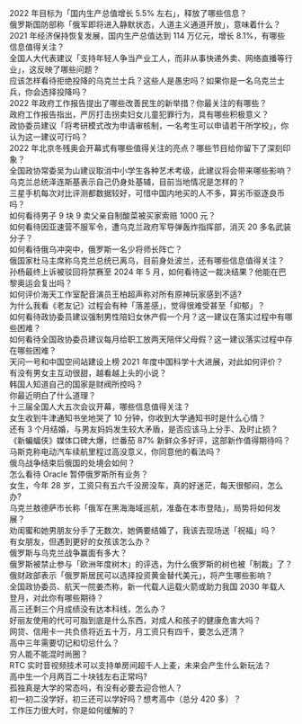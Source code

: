 2022 年目标为「国内生产总值增长 5.5% 左右」，释放了哪些信息？  
俄罗斯国防部称「俄军即将进入静默状态，人道主义通道开放」，意味着什么？  
2021 年经济保持恢复发展，国内生产总值达到 114 万亿元，增长 8.1%，有哪些信息值得关注？  
全国人大代表建议「支持年轻人争当产业工人，而非从事快递外卖、网络直播等行业」，这反映了哪些问题？  
应该怎样看待拒绝投降的乌克兰士兵？这些人是愚忠吗？如果你是一名乌克兰士兵，你会选择投降吗？  
2022 年政府工作报告提出了哪些改善民生的新举措？你最关注的有哪些？  
政府工作报告指出，严厉打击拐卖妇女儿童犯罪行为，具有哪些积极意义？  
政协委员建议「将考研模式改为申请审核制，一名考生可以申请若干所学校」，你认为这一建议可行吗？  
2022 年北京冬残奥会开幕式有哪些值得关注的亮点？哪些节目给你留下了深刻印象？  
全国政协常委吴为山建议取消中小学生各种艺术考级，此建议将会带来哪些影响？  
乌克兰总统泽连斯基表示自己仍身处基辅，目前当地情况是怎样的？  
三星手机每次对比评测都数据较好，可惜中国内地买的人不多，算劣币驱逐良币吗？  
如何看待男子 9 块 9 卖父亲自制酸菜被买家索赔 1000 元？  
如何看待因亚速营不服军令，遭乌克兰政府军导弹轰炸指挥部，消灭 20 多名武装分子？  
如何看待俄乌冲突中，俄罗斯一名少将师长阵亡？  
俄国家杜马主席称乌克兰总统已离乌，目前身处波兰，还有哪些信息值得关注？  
孙杨最终上诉被驳回将禁赛至 2024 年 5 月，如何看待这一裁决结果？他能在巴黎奥运会复出吗？  
如何评价海天工作室配音演员王柏超声称对所有原神玩家感到不适?  
为什么我看《老友记》过程会有种「落差感」，觉得很难受甚至「抑郁」？  
如何看待政协委员建议强制男性陪妇女休产假一个月？这一建议在落实过程中有哪些困难？  
如何看待全国政协委员建议每月给职工放两天陪伴父母假？这一建议落实过程中存在哪些困难？  
天问一号和中国空间站建设上榜 2021 年度中国科学十大进展，对此如何评价？  
有没有男女主互动很甜，越看越上头的小说？  
韩国人知道自己的国家是财阀所控吗？  
你最近明白了什么道理？  
十三届全国人大五次会议开幕，哪些信息值得关注？  
女生收到牛津通知书坐地哭了 10 分钟，你收到大学通知书时是什么心情？  
还有 3 个月结婚，与男友妈妈发生较大矛盾，是否应该马上分手、及时止损？  
《新蝙蝠侠》媒体口碑大爆，烂番茄 87% 新鲜众多好评，这部新作值得期待吗？  
马斯克称电动汽车续航里程过高没意义，你同意他的看法吗？  
俄乌战争结束后俄国的处境会如何？  
怎么看待 Oracle 暂停俄罗斯所有业务？  
女生，今年 28 岁，工资只有五六千没房没车，真的好迷茫，每天很郁闷，怎么办?  
乌克兰敖德萨市长称「俄军在黑海海域巡航，准备在本市登陆」，局势将如何发展？  
劝闺蜜和她男朋友分手了无数次，她俩要结婚了，我该去现场送「祝福」吗？  
有女朋友，但遇到更好的女孩该怎么办？  
俄罗斯与乌克兰战争赢面有多大？  
俄罗斯被禁止参与「欧洲年度树木」的评选，为什么俄罗斯的树也被「制裁」了？  
俄财政部表示「俄罗斯居民可以选择投资黄金替代美元」，将产生哪些影响？  
全国政协委员、航天一院姜杰称，新一代载人运载火箭或助力我国 2030 年载人登月，对此你有哪些期待？  
高三还剩三个月成绩没有达本科线，怎么办？  
好丽友使用的代可可脂到底是什么东西，对成人和孩子的健康危害大吗？  
网贷、信用卡一共负债将近五十万，月工资只有四千，要怎么还清？  
高中三年需要切记和切忌什么？  
穷人能不能混时尚圈？  
RTC 实时音视频技术可以支持单房间超千人上麦，未来会产生什么新玩法？  
高中生一个月两百二十块钱左右正常吗?  
孤独真是大学的常态吗，有没有必要去迎合他人？  
初一初二没学好，初三还可以学好吗？想考高中（总分 420 多）？  
工作压力很大时，你是如何缓解的？  
